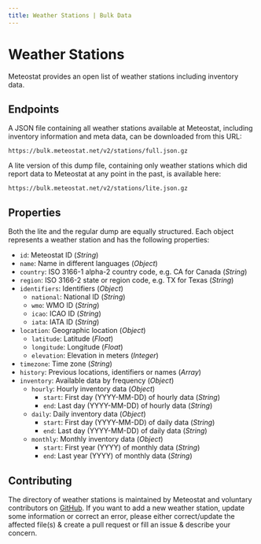 ```yaml
---
title: Weather Stations | Bulk Data
---
```


# Weather Stations

Meteostat provides an open list of weather stations including inventory data.

## Endpoints

A JSON file containing all weather stations available at Meteostat, including inventory information and meta data, can be downloaded from this URL:

```
https://bulk.meteostat.net/v2/stations/full.json.gz
```

A lite version of this dump file, containing only weather stations which did report data to Meteostat at any point in the past, is available here:

```
https://bulk.meteostat.net/v2/stations/lite.json.gz
```

## Properties

Both the lite and the regular dump are equally structured. Each object represents a weather station and has the following properties:

* `id`: Meteostat ID (_String_)
* `name`: Name in different languages (_Object_)
* `country`: ISO 3166-1 alpha-2 country code, e.g. CA for Canada (_String_)
* `region`: ISO 3166-2 state or region code, e.g. TX for Texas (_String_)
* `identifiers`: Identifiers (_Object_)
    * `national`: National ID (_String_)
    * `wmo`: WMO ID (_String_)
    * `icao`: ICAO ID (_String_)
    * `iata`: IATA ID (_String_)
* `location`: Geographic location (_Object_)
    * `latitude`: Latitude (_Float_)
    * `longitude`: Longitude (_Float_)
    * `elevation`: Elevation in meters (_Integer_)
* `timezone`: Time zone (_String_)
* `history`: Previous locations, identifiers or names (_Array_)
* `inventory`: Available data by frequency (_Object_)
    * `hourly`: Hourly inventory data (_Object_)
      * `start`: First day (YYYY-MM-DD) of hourly data (_String_)
      * `end`: Last day (YYYY-MM-DD) of hourly data (_String_)
    * `daily`: Daily inventory data (_Object_)
      * `start`: First day (YYYY-MM-DD) of daily data (_String_)
      * `end`: Last day (YYYY-MM-DD) of daily data (_String_)
    * `monthly`: Monthly inventory data (_Object_)
      * `start`: First year (YYYY) of monthly data (_String_)
      * `end`: Last year (YYYY) of monthly data (_String_)

## Contributing

The directory of weather stations is maintained by Meteostat and voluntary contributors on [GitHub](https://github.com/meteostat/weather-stations). If you want to add a new weather station, update some information or correct an error, please either correct/update the affected file(s) & create a pull request or fill an issue & describe your concern.
